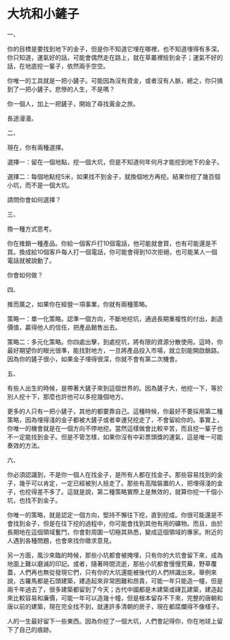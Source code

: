 # 大坑和小鏟子


一、

你的目標是要找到地下的金子，但是你不知道它埋在哪裡，也不知道埋得有多深。你只知道，運氣好的話，可能會偶然走在路上，就在草叢裡撿到金子；運氣不好的話，在地底挖一輩子，依然兩手空空。

你唯一的工具就是一把小鏟子。可能因為沒有資金，或者沒有人脈，總之，你只搞到了一把小鏟子。悲慘的人生，不是嗎？

你一個人，加上一把鏟子，開始了尋找黃金之旅。

長途漫漫。

二、

現在，你有兩種選擇。

選擇一：留在一個地點，挖一個大坑，但是不知道何年何月才能挖到地下的金子。

選擇二：每個地點挖5米，如果找不到金子，就換個地方再挖。結果你挖了幾百個小坑，而不是一個大坑。

請問你會如何選擇？

三、

換一種方式思考。

你在推銷一種產品。你給一個客戶打10個電話，他可能就會買，也有可能還是不買。換成給10個客戶每人打一個電話，你可能會得到10次拒絕，也可能某人一個電話就被說動了。

你會如何做？

四、

推而廣之，如果你在經營一項事業，你就有兩種策略。

策略一：單一化策略。認準一個方向，不斷地挖坑，通過長期重複性的付出，創造價值，贏得他人的信任，把產品銷售出去。

策略二：多元化策略。你四處出擊，到處挖坑，將有限的資源分散使用。這時，你最好期望你的眼光很準，能找對地方，一旦將產品投入市場，就立刻能開啟銷路。因為你的鏟子很小，如果金子埋得很深，你就不會有第二次機會。

五、

有些人出生的時候，是帶著大鏟子來到這個世界的。因為鏟子大，他挖一下，等於別人挖十下，那麼也許他可以多挖幾個地方。

更多的人只有一把小鏟子，其他的都要靠自己。這種時候，你最好不要採用第二種策略，因為埋得淺的金子都被大鏟子或者幸運兒挖走了，不會留給你的。事實上，你唯一的機會就是在一個方向不停地挖。當然這樣做會比較辛苦，而且挖一輩子也不一定能找到金子。但是不管怎樣，如果你沒有中彩票頭獎的運氣，這是唯一可能奏效的方法。

六、

你必須認識到，不是你一個人在找金子，是所有人都在找金子。那些容易找到的金子，幾乎可以肯定，一定已經被別人撿走了。那些有高階裝置的人，把埋得淺的金子，也挖得差不多了。這就是說，第二種策略實際上是無效的，就算你挖一千個小坑，也找不到金子。

你唯一的策略，就是認定一個方向，堅持不懈往下挖，直到挖成。你很可能還是不會找到金子，但是在往下挖的過程中，你可能會找到其他有用的礦物。而且，由於長期地在這個領域奮鬥，你會對周圍一切極其熟悉，變成這個領域的專家。附近的人遇到各種問題，也會來找你徵求意見。

另一方面，風沙來臨的時候，那些小坑都會被掩埋，只有你的大坑會留下來，成為地面上難以磨滅的印記。或者，隨著時間流逝，那些小坑都會慢慢荒蕪，野草覆蓋，人們再也無從發現它們，只有你的大坑還能被後代的人們辨識出來。舉例來說，古羅馬都是石頭建築，建造起來非常困難和昂貴，可能一年只能造一幢，但是兩千年過去了，很多建築都留到了今天；古代中國都是木建築或磚瓦建築，建造起來比較容易和廉價，可能一年可以造幾十幢，但是根本留存不下來，完整的唐朝和唐以前的建築，現在完全找不到，就連許多清朝的房子，現在都腐爛得不像樣子。

人的一生最好留下一些東西。因為你挖了一個大坑，人們會記得你，你在地球上留下了自己的痕跡。
